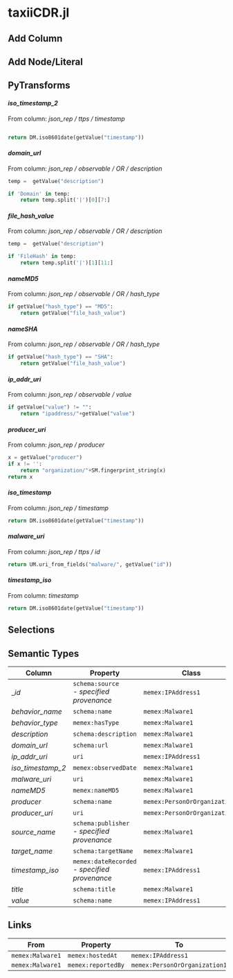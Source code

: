 # taxiiCDR.jl

## Add Column

## Add Node/Literal

## PyTransforms
#### _iso_timestamp_2_
From column: _json_rep / ttps / timestamp_
``` python

return DM.iso8601date(getValue("timestamp"))
```

#### _domain_url_
From column: _json_rep / observable / OR / description_
``` python
temp =  getValue("description")

if 'Domain' in temp:
    return temp.split('|')[0][7:]
```

#### _file_hash_value_
From column: _json_rep / observable / OR / description_
``` python
temp =  getValue("description")

if 'FileHash' in temp:
    return temp.split('|')[1][11:]
```

#### _nameMD5_
From column: _json_rep / observable / OR / hash_type_
``` python
if getValue("hash_type") == "MD5":
    return getValue("file_hash_value")
```

#### _nameSHA_
From column: _json_rep / observable / OR / hash_type_
``` python
if getValue("hash_type") == "SHA":
    return getValue("file_hash_value")
```

#### _ip_addr_uri_
From column: _json_rep / observable / value_
``` python
if getValue("value") != "":
    return "ipaddress/"+getValue("value")
```

#### _producer_uri_
From column: _json_rep / producer_
``` python
x = getValue("producer")
if x != '':
    return "organization/"+SM.fingerprint_string(x)
return x
```

#### _iso_timestamp_
From column: _json_rep / timestamp_
``` python
return DM.iso8601date(getValue("timestamp"))
```

#### _malware_uri_
From column: _json_rep / ttps / id_
``` python
return UM.uri_from_fields("malware/", getValue("id"))
```

#### _timestamp_iso_
From column: _timestamp_
``` python
return DM.iso8601date(getValue("timestamp"))
```


## Selections

## Semantic Types
| Column | Property | Class |
|  ----- | -------- | ----- |
| __id_ | `schema:source`<BR> - _specified provenance_ | `memex:IPAddress1`|
| _behavior_name_ | `schema:name` | `memex:Malware1`|
| _behavior_type_ | `memex:hasType` | `memex:Malware1`|
| _description_ | `schema:description` | `memex:Malware1`|
| _domain_url_ | `schema:url` | `memex:Malware1`|
| _ip_addr_uri_ | `uri` | `memex:IPAddress1`|
| _iso_timestamp_2_ | `memex:observedDate` | `memex:Malware1`|
| _malware_uri_ | `uri` | `memex:Malware1`|
| _nameMD5_ | `memex:nameMD5` | `memex:Malware1`|
| _producer_ | `schema:name` | `memex:PersonOrOrganization1`|
| _producer_uri_ | `uri` | `memex:PersonOrOrganization1`|
| _source_name_ | `schema:publisher`<BR> - _specified provenance_ | `memex:Malware1`|
| _target_name_ | `schema:targetName` | `memex:Malware1`|
| _timestamp_iso_ | `memex:dateRecorded`<BR> - _specified provenance_ | `memex:IPAddress1`|
| _title_ | `schema:title` | `memex:Malware1`|
| _value_ | `schema:name` | `memex:IPAddress1`|


## Links
| From | Property | To |
|  --- | -------- | ---|
| `memex:Malware1` | `memex:hostedAt` | `memex:IPAddress1`|
| `memex:Malware1` | `memex:reportedBy` | `memex:PersonOrOrganization1`|
